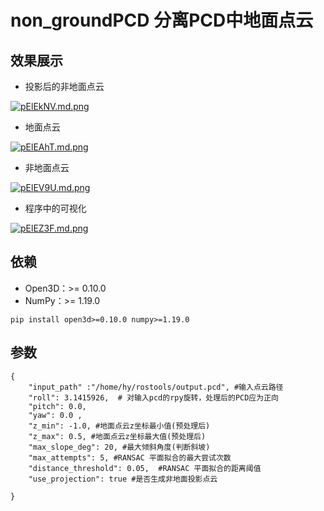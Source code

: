 # non_groundPCD 分离PCD中地面点云
## 效果展示


* 投影后的非地面点云
  
[![pElEkNV.md.png](https://s21.ax1x.com/2025/02/22/pElEkNV.md.png)](https://imgse.com/i/pElEkNV)
* 地面点云
   
[![pElEAhT.md.png](https://s21.ax1x.com/2025/02/22/pElEAhT.md.png)](https://imgse.com/i/pElEAhT)
* 非地面点云
  
[![pElEV9U.md.png](https://s21.ax1x.com/2025/02/22/pElEV9U.md.png)](https://imgse.com/i/pElEV9U)
* 程序中的可视化
  
[![pElEZ3F.md.png](https://s21.ax1x.com/2025/02/22/pElEZ3F.md.png)](https://imgse.com/i/pElEZ3F)
## 依赖
* Open3D：>= 0.10.0
* NumPy：>= 1.19.0
~~~
pip install open3d>=0.10.0 numpy>=1.19.0
~~~
##  参数
```
{   
    "input_path" :"/home/hy/rostools/output.pcd", #输入点云路径
    "roll": 3.1415926,  # 对输入pcd的rpy旋转，处理后的PCD应为正向
    "pitch": 0.0, 
    "yaw": 0.0 ,   
    "z_min": -1.0, #地面点云z坐标最小值(预处理后)
    "z_max": 0.5, #地面点云z坐标最大值(预处理后)
    "max_slope_deg": 20, #最大倾斜角度(判断斜坡)
    "max_attempts": 5, #RANSAC 平面拟合的最大尝试次数
    "distance_threshold": 0.05,  #RANSAC 平面拟合的距离阈值
    "use_projection": true #是否生成非地面投影点云
     
}
```